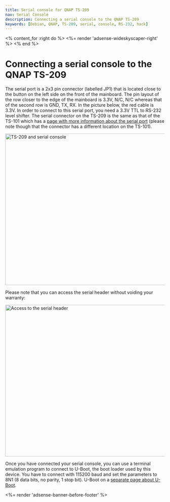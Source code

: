 ```yaml
---
title: Serial console for QNAP TS-209
nav: Serial Console
description: Connecting a serial console to the QNAP TS-209
keywords: [Debian, QNAP, TS-209, serial, console, RS-232, hack]
---
```


<% content_for :right do %>
<%= render 'adsense-wideskyscaper-right' %>
<% end %>

<h1>Connecting a serial console to the QNAP TS-209</h1>

The serial port is a 2x3 pin connector (labelled JP1) that is located close
to the button on the left side on the front of the mainboard.  The pin
layout of the row closer to the edge of the mainboard is 3.3V, N/C, N/C
whereas that of the second row is GND, TX, RX.  In the picture below, the
red cable is 3.3V.  In order to connect to this serial port, you need a
3.3V TTL to RS-232 level shifter.  The serial connector on the TS-209 is
the same as that of the TS-101 which has a <a href =
"http://scratchpad.wikia.com/wiki/Open_Turbostation:SerialPort">page with
more information about the serial port</a> (please note though that the
connector has a different location on the TS-101).

<img src = "../images/img_0008s.jpg" class="border" alt = "TS-209 and serial console" width="640" height="480" />

Please note that you can access the serial header without voiding your
warranty:

<img src = "../images/img_0006s.jpg" class="border" alt = "Access to the serial header" width="640" height="480" />

Once you have connected your serial console, you can use a terminal
emulation program to connect to U-Boot, the boot loader used by this
device.  You have to connect with 115200 baud and set the parameters to 8N1
(8 data bits, no parity, 1 stop bit).  U-Boot on a <a href =
"../uboot">separate page about U-Boot</a>.

<div class="bbf">
<%= render 'adsense-banner-before-footer' %>
</div>

